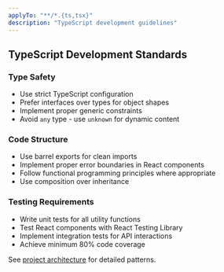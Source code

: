 ```yaml
---
applyTo: "**/*.{ts,tsx}"
description: "TypeScript development guidelines"
---
```


## TypeScript Development Standards

### Type Safety
- Use strict TypeScript configuration
- Prefer interfaces over types for object shapes
- Implement proper generic constraints
- Avoid `any` type - use `unknown` for dynamic content

### Code Structure
- Use barrel exports for clean imports
- Implement proper error boundaries in React components
- Follow functional programming principles where appropriate
- Use composition over inheritance

### Testing Requirements
- Write unit tests for all utility functions
- Test React components with React Testing Library
- Implement integration tests for API interactions
- Achieve minimum 80% code coverage

See [project architecture](../context/architecture.md) for detailed patterns.